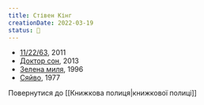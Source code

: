 ```yaml
---
title: Стівен Кінг
creationDate: 2022-03-19
status: 🌱
---
```

- [11/22/63](https://uk.m.wikipedia.org/wiki/11/22/63), 2011
- [Доктор сон](https://uk.m.wikipedia.org/wiki/%D0%94%D0%BE%D0%BA%D1%82%D0%BE%D1%80_%D0%A1%D0%BE%D0%BD), 2013
- [Зелена миля](https://uk.m.wikipedia.org/wiki/%D0%97%D0%B5%D0%BB%D0%B5%D0%BD%D0%B0_%D0%BC%D0%B8%D0%BB%D1%8F_(%D1%80%D0%BE%D0%BC%D0%B0%D0%BD)), 1996
- [Сяйво](https://uk.m.wikipedia.org/wiki/%D0%A1%D1%8F%D0%B9%D0%B2%D0%BE_(%D1%80%D0%BE%D0%BC%D0%B0%D0%BD)), 1977

Повернутися до [[Книжкова полиця|книжкової полиці]]
